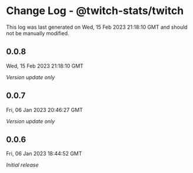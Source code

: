 # Change Log - @twitch-stats/twitch

This log was last generated on Wed, 15 Feb 2023 21:18:10 GMT and should not be manually modified.

## 0.0.8
Wed, 15 Feb 2023 21:18:10 GMT

_Version update only_

## 0.0.7
Fri, 06 Jan 2023 20:46:27 GMT

_Version update only_

## 0.0.6
Fri, 06 Jan 2023 18:44:52 GMT

_Initial release_

